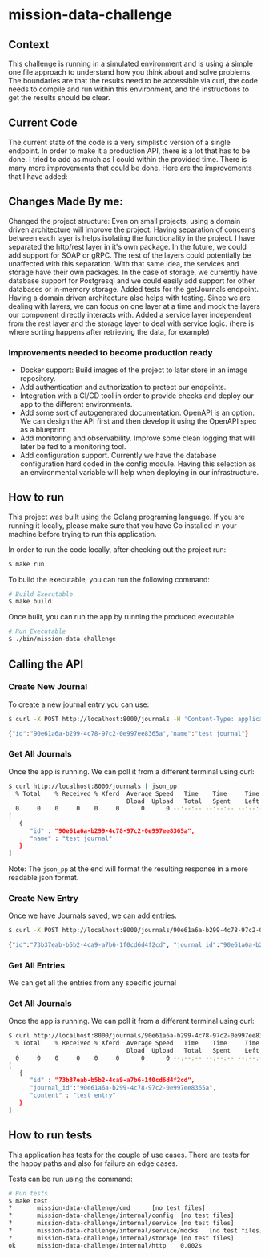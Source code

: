 # mission-data-challenge

## Context
This challenge is running in a simulated environment and is using a simple one file approach to understand how you think about and solve problems. The boundaries are that the results need to be accessible via curl, the code needs to compile and run within this environment, and the instructions to get the results should be clear.

## Current Code
The current state of the code is a very simplistic version of a single endpoint. In order to make it a production API, there is a lot that has to be done. I tried to add as much as I could within the provided time. There is many more improvements that could be done. Here are the improvements that I have added:

## Changes Made By me:
Changed the project structure: Even on small projects, using a domain driven architecture will improve the project. Having separation of concerns between each layer is helps isolating the functionality in the project. I have separated the http/rest layer in it's own package. In the future, we could add support for SOAP or gRPC. The rest of the layers could potentially be unaffected with this separation. With that same idea, the services and storage have their own packages. In the case of storage, we currently have database support for Postgresql and we could easily add support for other databases or in-memory storage.
Added tests for the getJournals endpoint. Having a domain driven architecture also helps with testing. Since we are dealing with layers, we can focus on one layer at a time and mock the layers our component directly interacts with.
Added a service layer independent from the rest layer and the storage layer to deal with service logic. (here is where sorting happens after retrieving the data, for example)

### Improvements needed to become production ready
- Docker support: Build images of the project to later store in an image repository.
- Add authentication and authorization to protect our endpoints.
- Integration with a CI/CD tool in order to provide checks and deploy our app to the different environments.
- Add some sort of autogenerated documentation. OpenAPI is an option. We can design the API first and then develop it using the OpenAPI spec as a blueprint.
- Add monitoring and observability. Improve some clean logging that will later be fed to a monitoring tool.
- Add configuration support. Currently we have the database configuration hard coded in the config module. Having this selection as an environmental variable will help when deploying in our infrastructure.

## How to run
This project was built using the Golang programing language. If you are running it locally, please make sure that you have Go installed in your machine before trying to run this application.

In order to run the code locally, after checking out the project run:
```bash
$ make run
```

To build the executable, you can run the following command:
```bash 
# Build Executable
$ make build
```

Once built, you can run the app by running the produced executable.
```bash
# Run Executable
$ ./bin/mission-data-challenge
```

## Calling the API

### Create New Journal
To create a new journal entry you can  use:
```bash
$ curl -X POST http://localhost:8000/journals -H 'Content-Type: application/json' -d '{"name": "test journal"}'

{"id":"90e61a6a-b299-4c78-97c2-0e997ee8365a","name":"test journal"}
```

### Get All Journals
Once the app is running. We can poll it from a different terminal using curl:
```bash
$ curl http://localhost:8000/journals | json_pp
  % Total    % Received % Xferd  Average Speed   Time    Time     Time  Current
                                 Dload  Upload   Total   Spent    Left  Speed
  0     0    0     0    0     0      0      0 --:--:-- --:--:-- --:--:--    100   142  100   142    0     0   117k      0 --:--:-- --:--:-- --:--:--  138k
[
   {
      "id" : "90e61a6a-b299-4c78-97c2-0e997ee8365a",
      "name" : "test journal"
   }
]
```
Note: The `json_pp` at the end will format the resulting response in a more readable json format.

### Create New Entry
Once we have Journals saved, we can add entries.
```bash
$ curl -X POST http://localhost:8000/journals/90e61a6a-b299-4c78-97c2-0e997ee8365a/entries -H 'Content-Type: application/json' -d '{"content": "test content"}'

{"id":"73b37eab-b5b2-4ca9-a7b6-1f0cd6d4f2cd", "journal_id":"90e61a6a-b299-4c78-97c2-0e997ee8365a","content":"test content"}
```

### Get All Entries
We can get all the entries from any specific journal
### Get All Journals
Once the app is running. We can poll it from a different terminal using curl:
```bash
$ curl http://localhost:8000/journals/90e61a6a-b299-4c78-97c2-0e997ee8365a/entries | json_pp
  % Total    % Received % Xferd  Average Speed   Time    Time     Time  Current
                                 Dload  Upload   Total   Spent    Left  Speed
  0     0    0     0    0     0      0      0 --:--:-- --:--:-- --:--:--    100   142  100   142    0     0   117k      0 --:--:-- --:--:-- --:--:--  138k
[
   {
      "id" : "73b37eab-b5b2-4ca9-a7b6-1f0cd6d4f2cd",
      "journal_id":"90e61a6a-b299-4c78-97c2-0e997ee8365a",
      "content" : "test entry"
   }
]
```


## How to run tests
This application has tests for the couple of use cases. There are tests for the happy paths and also for failure an edge cases.

Tests can be run using the command:

```bash
# Run tests 
$ make test
?       mission-data-challenge/cmd      [no test files]
?       mission-data-challenge/internal/config  [no test files]
?       mission-data-challenge/internal/service [no test files]
?       mission-data-challenge/internal/service/mocks   [no test files]
?       mission-data-challenge/internal/storage [no test files]
ok      mission-data-challenge/internal/http    0.002s
```
